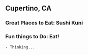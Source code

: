 ## Cupertino, CA

### Great Places to Eat: Sushi Kuni

### Fun things to Do: Eat!

    - Thinking...